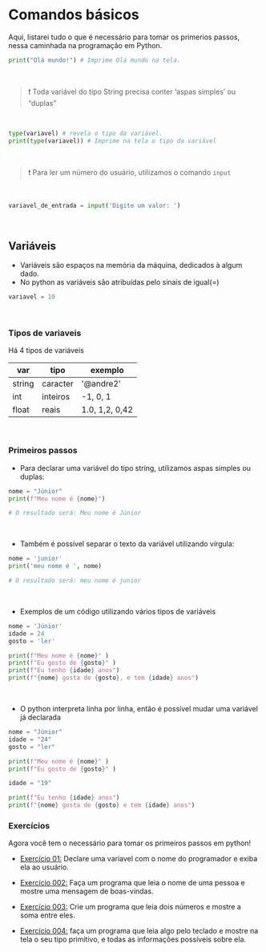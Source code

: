 # Comandos básicos

Aqui, listarei tudo o que é necessário para tomar os primerios passos, nessa caminhada na programação em Python.

```python
print("Olá mundo!") # Imprime Olá mundo na tela.
```

<br/>

> ❗ Toda variável do tipo String precisa conter ‘aspas simples’ ou “duplas”

<br/>

```python
type(variavel) # revela o tipo da variável.
print(type(variavel)) # Imprime na tela o tipo da variável
```

<br>

> ❗ Para ler um número do usuário, utilizamos o comando `input`

<br>

```python
variavel_de_entrada = input('Digite um valor: ')
```

<br>

## Variáveis

- Variáveis são espaços na memória da máquina, dedicados à algum dado.
- No python as variáveis são atribuídas pelo sinais de igual(=)

```python
variavel = 10
```

<br>

### Tipos de variaveis

Há 4 tipos de variáveis

| var    | tipo     | exemplo        |
| ------ | -------- | -------------- |
| string | caracter | '@andre2'      |
| int    | inteiros | -1, 0, 1       |
| float  | reais    | 1.0, 1,2, 0,42 |

<br>

### Primeiros passos

- Para declarar uma variável do tipo string, utilizamos aspas simples ou duplas:

```python
nome = "Júnior"
print(f"Meu nome é {nome}")

# O resultado será: Meu nome é Júnior
```

<br>

- Também é possível separar o texto da variável utilizando vírgula:

```python
nome = 'junior'
print('meu nome é ', nome)

# O resultado será: meu nome é junior
```

<br>

- Exemplos de um código utilizando vários tipos de variáveis

```python
nome = 'Júnior'
idade = 24
gosto = 'ler'

print(f"Meu nome é {nome}" )
print(f"Eu gosto de {gosto}" )
print(f"Eu tenho {idade} anos")
print(f"{nome} gosta de {gosto}, e tem {idade} anos")
```

<br>

- O python interpreta linha por linha, então é possível mudar uma variável já declarada

```python
nome = "Júnior"
idade = "24"
gosto = "ler"

print(f"Meu nome é {nome}" )
print(f"Eu gosto de {gosto}" )

idade = "19"

print(f"Eu tenho {idade} anos")
print(f"{nome} gosta de {gosto} e tem {idade} anos")
```

### Exercícios

Agora você tem o necessário para tomar os primeiros passos em python!

- [Exercício 01:](/exercicios/01-comandos_basicos/exercicios/001_deixando_tudo_pronto/) Declare uma variavel com o nome do programador e exiba ela ao usuário.

- [Exercício 002:](/exercicios/01-comandos_basicos/exercicios/002_boas-vindas/002_boas-vindas.py) Faça um programa que leia o nome de uma pessoa e mostre uma mensagem de boas-vindas.

- [Exercício 003:](/exercicios/01-comandos_basicos/exercicios/003_soma/003_soma.py) Crie um programa que leia dois números e mostre a soma entre eles.

- [Exercício 004:](/exercicios/01-comandos_basicos/exercicios/004_tipo_primiticos/004_revelando_tipo_primitivo.py) faça um programa que leia algo pelo teclado e mostre na tela o seu tipo primitivo, e todas as informações possíveis sobre ela.